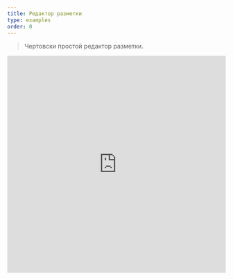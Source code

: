```yaml
---
title: Редактор разметки
type: examples
order: 0
---
```


> Чертовски простой редактор разметки.

<iframe width="100%" height="500" src="https://jsfiddle.net/chrisvfritz/rdjjpc7a/embedded/result,html,js,css" allowfullscreen="allowfullscreen" frameborder="0"></iframe>
